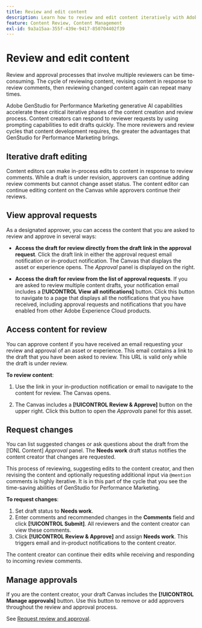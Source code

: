 ```yaml
---
title: Review and edit content
description: Learn how to review and edit content iteratively with Adobe GenStudio for Performance Marketing.
feature: Content Review, Content Management
exl-id: 9a3a15aa-355f-439e-9417-850704402f39
---
```

# Review and edit content

Review and approval processes that involve multiple reviewers can be time-consuming. The cycle of reviewing content, revising content in response to review comments, then reviewing changed content again can repeat many times.

Adobe GenStudio for Performance Marketing generative AI capabilities accelerate these critical iterative phases of the content creation and review process. Content creators can respond to reviewer requests by using prompting capabilities to edit drafts quickly. The more reviewers and review cycles that content development requires, the greater the advantages that GenStudio for Performance Marketing brings.

## Iterative draft editing

Content editors can make in-process edits to content in response to review comments. While a draft is under revision, approvers can continue adding review comments but cannot change asset status. The content editor can continue editing content on the Canvas while approvers continue their reviews.

## View approval requests

As a designated approver, you can access the content that you are asked to review and approve in several ways:

* **Access the draft for review directly from the draft link in the approval request**. Click the draft link in either the approval request email notification or in-product notification. The Canvas that displays the asset or experience opens. The _Approval_ panel is displayed on the right.

* **Access the draft for review from the list of approval requests**. If you are asked to review multiple content drafts, your notification email includes a **[!UICONTROL View all notifications]** button. Click this button to navigate to a page that displays all the notifications that you have received, including approval requests and notifications that you have enabled from other Adobe Experience Cloud products.

## Access content for review

You can approve content if you have received an email requesting your review and approval of an asset or experience. This email contains a link to the draft that you have been asked to review. This URL is valid only while the draft is under review.

**To review content**:

1. Use the link in your in-production notification or email to navigate to the content for review. The Canvas opens.

1. The Canvas includes a **[!UICONTROL Review & Approve]** button on the upper right. Click this button to open the _Approvals_ panel for this asset.

## Request changes

You can list suggested changes or ask questions about the draft from the [!DNL Content] _Approval_ panel. The **Needs work** draft status notifies the content creator that changes are requested.

This process of reviewing, suggesting edits to the content creator, and then revising the content and optionally requesting additional input via `@mention` comments is highly iterative. It is in this part of the cycle that you see the time-saving abilities of GenStudio for Performance Marketing.

**To request changes**:

1. Set draft status to **Needs work**.
1. Enter comments and recommended changes in the **Comments** field and click **[!UICONTROL Submit]**. All reviewers and the content creator can view these comments.
1. Click **[!UICONTROL Review & Approve]** and assign **Needs work**. This triggers email and in-product notifications to the content creator.

The content creator can continue their edits while receiving and responding to incoming review comments.

## Manage approvals

If you are the content creator, your draft Canvas includes the **[!UICONTROL Manage approvals]** button. Use this button to remove or add approvers throughout the review and approval process.

See [Request review and approval](./request-review.md).
